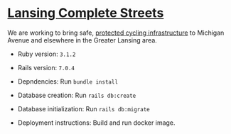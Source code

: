 # [Lansing Complete Streets](https://www.lansingcompletestreets.org/)

We are working to bring safe, [protected cycling infrastructure](http://www.protectedintersection.com/) to Michigan Avenue and elsewhere in the Greater Lansing area.

* Ruby version: `3.1.2`

* Rails version: `7.0.4`

* Depndencies: Run `bundle install`

* Database creation: Run `rails db:create`

* Database initialization: Run `rails db:migrate`

* Deployment instructions: Build and run docker image.
